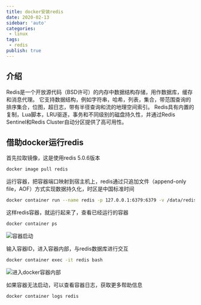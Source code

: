 ```yaml
---
title: docker安装redis
date: 2020-02-13
sidebar: 'auto'
categories:
 - linux
tags:
 - redis
publish: true
---
```

## 介绍

Redis是一个开放源代码（BSD许可）的内存中数据结构存储，用作数据库，缓存和消息代理。 它支持数据结构，例如字符串，哈希，列表，集合，带范围查询的排序集合，位图，超日志，带有半径查询和流的地理空间索引。 Redis具有内置的复制，Lua脚本，LRU驱逐，事务和不同级别的磁盘持久性，并通过Redis Sentinel和Redis Cluster自动分区提供了高可用性。


## 借助docker运行redis

首先拉取镜像，这是使用redis 5.0.6版本

```bash
docker image pull redis
```

运行容器，把容器端口映射到宿主机上，redis通过只追加文件（append-only file，AOF）方式实现数据持久化，时区是中国标准时间

```bash
docker container run --name redis -p 127.0.0.1:6379:6379 -v /data/redis:/data -v /etc/localtime:/etc/localtime -d redis redis-server --appendonly yes
```

这样redis容器，就运行起来了，查看已经运行的容器

```bash
docker container ps
```

![容器启动](https://img.array.fun/img/2020/02/13/nw660nf1tnfo125.webp)


输入容器ID，进入容器内部，与redis数据库进行交互

```bash
docker container exec -it redis bash
```

![进入docker容器内部](https://img.array.fun/img/2020/02/13/netpic5dxsbuugq.webp)

如果容器无法启动，可以查看容器日志，获取更多帮助信息

```bash
docker container logs redis
```

